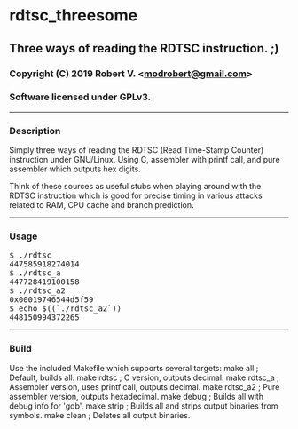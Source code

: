 # rdtsc_threesome

## Three ways of reading the RDTSC instruction. ;)

### Copyright (C) 2019  Robert V. &lt;modrobert@gmail.com&gt;
### Software licensed under GPLv3.

---

### Description

Simply three ways of reading the RDTSC (Read Time-Stamp Counter) instruction
under GNU/Linux. Using C, assembler with printf call, and pure assembler which
outputs hex digits.

Think of these sources as useful stubs when playing around with the RDTSC
instruction which is good for precise timing in various attacks related to
RAM, CPU cache and branch prediction.

---

### Usage

<pre>
$ ./rdtsc
447585918274014
$ ./rdtsc_a
447728419100158
$ ./rdtsc_a2
0x00019746544d5f59
$ echo $((`./rdtsc_a2`))
448150994372265
</pre>

---

### Build

Use the included Makefile which supports several targets:
make all        ; Default, builds all.
make rdtsc      ; C version, outputs decimal.
make rdtsc_a    ; Assembler version, uses printf call, outputs decimal.
make rdtsc_a2   ; Pure assembler version, outputs hexadecimal.
make debug      ; Builds all with debug info for 'gdb'.
make strip      ; Builds all and strips output binaries from symbols.
make clean      ; Deletes all output binaries.

